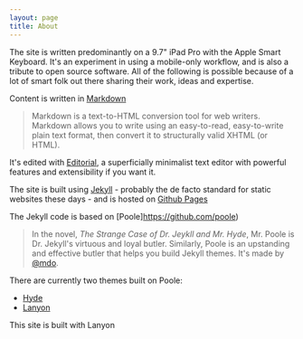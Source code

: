 ```yaml
---
layout: page
title: About
---
```


The site is written predominantly on a 9.7" iPad Pro with the Apple Smart Keyboard. It's an experiment in using a mobile-only workflow, and is also a tribute to open source software. All of the following is possible because of a lot of smart folk out there sharing their work, ideas and expertise.

Content is written in [Markdown](http://daringfireball.net/projects/markdown/basics)
 
> Markdown is a text-to-HTML conversion tool for web writers. Markdown allows you to write using an easy-to-read, easy-to-write plain text format, then convert it to structurally valid XHTML (or HTML). 
 
It's edited with [Editorial](http://omz-software.com/editorial/), a superficially minimalist text editor with powerful features and extensibility if you want it.

The site is built using [Jekyll](https://jekyllrb.com/) - probably the de facto standard for static websites these days - and is hosted on [Github Pages](https://pages.github.com/) 

The Jekyll code is based on [Poole]https://github.com/poole)

>In the novel, *The Strange Case of Dr. Jeykll and Mr. Hyde*, Mr. Poole is Dr. Jekyll's virtuous and loyal butler. Similarly, Poole is an upstanding and effective butler that helps you build Jekyll themes. It's made by [@mdo](https://twitter.com/mdo).

There are currently two themes built on Poole:

* [Hyde](http://hyde.getpoole.com)
* [Lanyon](http://lanyon.getpoole.com)

This site is built with Lanyon
